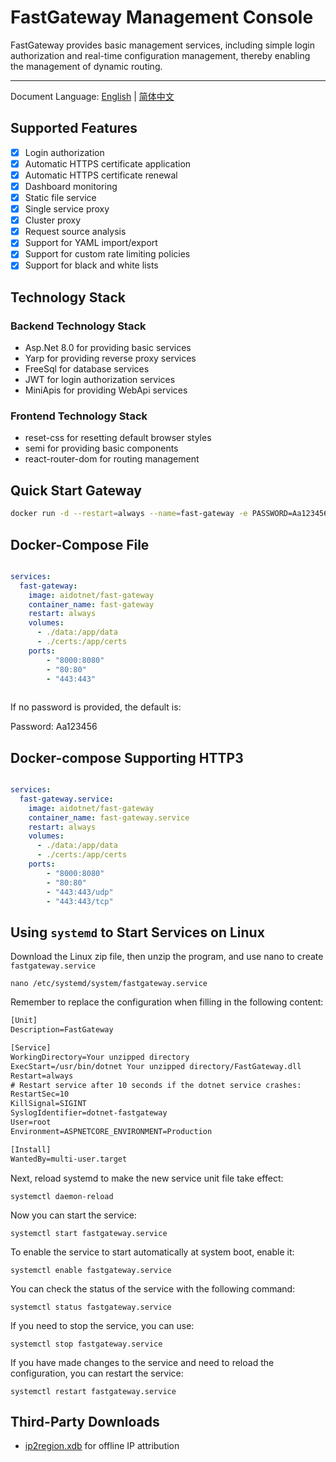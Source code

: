 # FastGateway Management Console

FastGateway provides basic management services, including simple login authorization and real-time configuration management, thereby enabling the management of dynamic routing.

-----
Document Language: [English](README.md) | [简体中文](README-zh-cn.md)

## Supported Features

- [x] Login authorization
- [x] Automatic HTTPS certificate application
- [x] Automatic HTTPS certificate renewal
- [x] Dashboard monitoring
- [x] Static file service
- [x] Single service proxy
- [x] Cluster proxy
- [x] Request source analysis
- [x] Support for YAML import/export
- [x] Support for custom rate limiting policies
- [x] Support for black and white lists

## Technology Stack

### Backend Technology Stack

- Asp.Net 8.0 for providing basic services
- Yarp for providing reverse proxy services
- FreeSql for database services
- JWT for login authorization services
- MiniApis for providing WebApi services

### Frontend Technology Stack

- reset-css for resetting default browser styles
- semi for providing basic components
- react-router-dom for routing management

## Quick Start Gateway

```bash
docker run -d --restart=always --name=fast-gateway -e PASSWORD=Aa123456 -p 8080:8080 -p 80:80 -p 443:443 -v $(pwd)/data:/data/ aidotnet/fast-gateway
```

## Docker-Compose File

```yml

﻿services:
  fast-gateway:
    image: aidotnet/fast-gateway
    container_name: fast-gateway
    restart: always
    volumes:
      - ./data:/app/data
      - ./certs:/app/certs
    ports:
        - "8000:8080"
        - "80:80"
        - "443:443"
        
```

If no password is provided, the default is:

Password: Aa123456

## Docker-compose Supporting HTTP3

```yml

﻿services:
  fast-gateway.service:
    image: aidotnet/fast-gateway
    container_name: fast-gateway.service
    restart: always
    volumes:
      - ./data:/app/data
      - ./certs:/app/certs
    ports:
        - "8000:8080"
        - "80:80"
        - "443:443/udp"
        - "443:443/tcp"
```

## Using `systemd` to Start Services on Linux

Download the Linux zip file, then unzip the program, and use nano to create `fastgateway.service`

```shell
nano /etc/systemd/system/fastgateway.service
```

Remember to replace the configuration when filling in the following content:

```tex
[Unit]
Description=FastGateway

[Service]
WorkingDirectory=Your unzipped directory
ExecStart=/usr/bin/dotnet Your unzipped directory/FastGateway.dll
Restart=always
# Restart service after 10 seconds if the dotnet service crashes:
RestartSec=10
KillSignal=SIGINT
SyslogIdentifier=dotnet-fastgateway
User=root
Environment=ASPNETCORE_ENVIRONMENT=Production

[Install]
WantedBy=multi-user.target
```

Next, reload systemd to make the new service unit file take effect:

```shell
systemctl daemon-reload
```

Now you can start the service:

```shell
systemctl start fastgateway.service
```

To enable the service to start automatically at system boot, enable it:

```shell
systemctl enable fastgateway.service
```

You can check the status of the service with the following command:

```shell
systemctl status fastgateway.service
```

If you need to stop the service, you can use:

```shell
systemctl stop fastgateway.service
```

If you have made changes to the service and need to reload the configuration, you can restart the service:

```shell
systemctl restart fastgateway.service
```

## Third-Party Downloads

- [ip2region.xdb](https://tokenfile.oss-cn-beijing.aliyuncs.com/ip2region.xdb) for offline IP attribution
